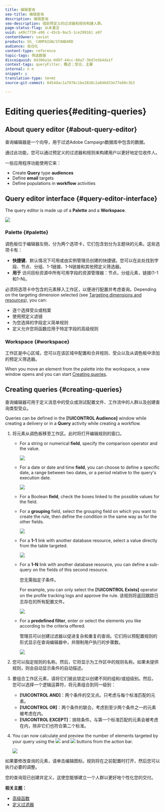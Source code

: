 ```yaml
---
title: 编辑查询
seo-title: 编辑查询
description: 编辑查询
seo-description: 借助预定义的过滤器和规则构建人群。
page-status-flag: 从未激活
uuid: a49c7739-a96 c-45cb-9ac5-1ce299161 a97
contentOwner: saviat
products: SG_ CAMPAIGN/STANDARD
audience: 自动化
content-type: reference
topic-tags: 筛选数据
discoiquuid: 84306a1e-0d9f-44cc-88a7-36d7e5b4da1f
context-tags: queryFilter，概述；受众，主要
internal: n n
snippet: y
translation-type: tm+mt
source-git-commit: 0454dac1a7976c1be2838c2a846d33e77e60c3b3

---
```



# Editing queries{#editing-queries}

## About query editor {#about-query-editor}

查询编辑器是一个向导，用于过滤Adobe Campaign数据库中包含的数据。

通过此功能，您可以通过预定义的过滤器和规则来构建用户以更好地定位收件人。

一些应用程序功能使用它来：

* Create **Query** type **audiences**
* Define **email** targets
* Define populations in **workflow** activities

## Query editor interface {#query-editor-interface}

The query editor is made up of a **Palette** and a **Workspace**.

![](assets/query_editor_overview.png)

### Palette {#palette}

调色板位于编辑器左侧，分为两个选项卡，它们包含划分为主题块的元素。这些选项卡有：

* **快捷键**、默认情况下可用或由实例管理员创建的快捷键。您可以在此处找到字段、节点、分组、1-1链接、1-N链接和其他预定义筛选器。
* **用于** 访问目标资源中所有可用字段的资源管理器：节点，分组元素，链接(1-1和1-N)。

必须将选项卡中包含的元素移入工作区，以便进行配置并考虑查询。Depending on the targeting dimension selected (see [Targeting dimensions and resources](../../automating/using/query.md#targeting-dimensions-and-resources)), you can:

* 逐个选择受众或档案
* 使用预定义滤镜
* 为您选择的字段定义简单规则
* 定义允许您将函数应用于特定字段的高级规则

### Workspace {#workspace}

工作区是中心区域，您可以在该区域中配置和合并规则、受众以及从调色板中添加的预定义筛选器。

When you move an element from the palette into the workspace, a new window opens and you can start [Creating queries](../../automating/using/editing-queries.md#creating-queries).

## Creating queries {#creating-queries}

查询编辑器可用于定义消息中的受众或测试配置文件、工作流中的人群以及创建查询类型受众。

Queries can be defined in the **[!UICONTROL Audience]** window while creating a delivery or in a **Query** activity while creating a workflow.

1. 将元素从调色板移至工作区。此时将打开编辑规则的窗口。

   * For a string or numerical **field**, specify the comparison operator and the value.

      ![](assets/query_editor_audience_definition2.png)

   * For a date or date and time **field**, you can choose to define a specific date, a range between two dates, or a period relative to the query's execution date.

      ![](assets/query_editor_date_field.png)

   * For a Boolean **field**, check the boxes linked to the possible values for the field.
   * For a **grouping** field, select the grouping field on which you want to create the rule, then define the condition in the same way as for the other fields.

      ![](assets/query_editor_audience_definition4.png)

   * For a **1-1** link with another database resource, select a value directly from the table targeted.

      ![](assets/query_editor_audience_definition5.png)

   * For a **1-N** link with another database resource, you can define a sub-query on the fields of this second resource.

      您无需指定子条件。

      For example, you can only select the **[!UICONTROL Exists]** operator on the profile tracking logs and approve the rule. 该规则将返回跟踪日志存在的所有配置文件。

      ![](assets/query_editor_audience_definition6.png)

   * For a **predefined filter**, enter or select the elements you like according to the criteria offered.

      管理员可以创建过滤器以促进复杂和重复的查询。它们将以预配置规则的形式显示在查询编辑器中，并限制用户执行的步骤数。

      ![](assets/query-editor_filter_email-audience_filter.png)

1. 您可以指定规则的名称。然后，它将显示为工作区中的规则名称。如果未提供规则，则会自动显示条件的自动描述。
1. 要组合工作区元素，请将它们彼此锁定以创建不同的组和/或组级别。然后，您可以选择一个逻辑运算符，将元素组合到同一级别：

   * **[!UICONTROL AND]**：两个条件的交叉点。只考虑与每个标准匹配的元素。
   * **[!UICONTROL OR]**：两个条件的联合。考虑到至少两个条件之一的元素被考虑在内。
   * **[!UICONTROL EXCEPT]**：排除条件。与第一个标准匹配的元素会被考虑在内，除非它们也符合第二个标准。

1. You can now calculate and preview the number of elements targeted by your query using the ![](assets/count.png) and ![](assets/preview.png) buttons from the action bar.

   ![](assets/query_editor_combining_rules.png)

如果要修改查询的元素，请单击编辑图标。规则将在之前配置时打开，然后您可以执行必要的调整。

您的查询现已创建并定义，这使您能够建立一个人群以更好地个性化您的交付。

**相关主题：**

* [高级函数](../../automating/using/advanced-expression-editing.md)
* [定义过滤器](../../developing/using/configuring-filter-definition.md)

